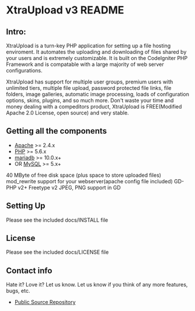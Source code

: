 XtraUpload v3 README
====================

## Intro:

XtraUpload is a turn-key PHP application for setting up a file hosting enviroment.
It automates the uploading and downloading of files shared by your users and is
extremely customizable. It is built on the CodeIgniter PHP Framework and is compatable
with a large majority of web server configurations.

XtraUpload has support for multiple user groups, premium users with unlimited tiers,
multiple file upload, password protected file links, file folders, image galleries,
automatic image processing, loads of configuration options, skins, plugins, and so
much more. Don't waste your time and money dealing with a compeditors product,
XtraUpload is FREE(Modified Apache 2.0 License, open source) and very stable.

## Getting all the components

* [Apache](http://httpd.apache.org/) >= 2.4.x
* [PHP](http://www.php.net/) >= 5.6.x
* [mariadb](http://mariadb.org) >= 10.0.x+
* OR [MySQL](http://www.mysql.com/) >= 5.x+

40 MByte of free disk space (plus space to store uploaded files)
mod_rewrite support for your webserver(apache config file included)
GD-PHP v2+
Freetype v2
JPEG, PNG support in GD

## Setting Up

Please see the included docs/INSTALL file

## License

Please see the included docs/LICENSE file

## Contact info

Hate it?  Love it?  Let us know.  Let us know if you think of any
more features, bugs, etc.

* [Public Source Repository](https://github.com/momo-i/XtraUpload)
